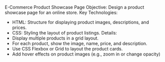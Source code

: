 E-Commerce Product Showcase Page
Objective: Design a product showcase page for an online store.
Key Technologies:
- HTML: Structure for displaying product images, descriptions, and
prices.
- CSS: Styling the layout of product listings.
Details:
- Display multiple products in a grid layout.
- For each product, show the image, name, price, and description.
- Use CSS Flexbox or Grid to layout the product cards.
- Add hover effects on product images (e.g., zoom in or change opacity)
